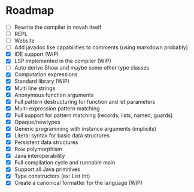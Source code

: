 # Roadmap

- [ ] Rewrite the compiler in novah itself
- [ ] REPL
- [ ] Website
- [ ] Add javadoc like capabilities to comments (using markdown probably)
- [X] IDE support (WIP)
- [X] LSP implemented in the compiler (WIP)
- [ ] Auto derive Show and maybe some other type classes
- [X] Computation expressions
- [X] Standard library (WIP)
- [X] Multi line strings
- [X] Anonymous function arguments
- [X] Full pattern destructuring for function and let parameters
- [X] Multi-expression pattern matching
- [X] Full support for pattern matching (records, lists, named, guards)
- [X] Opaque/newtypes
- [X] Generic programming with instance arguments (implicits)
- [X] Literal syntax for basic data structures
- [X] Persistent data structures
- [X] Row polymorphism
- [X] Java interoperability
- [X] Full compilation cycle and runnable main
- [X] Support all Java primitives
- [X] Type constructors (ex: List Int)
- [X] Create a canonical formatter for the language (WIP)